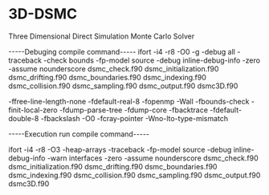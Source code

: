 # 3D-DSMC
Three Dimensional Direct Simulation Monte Carlo Solver

-----Debuging compile command-----
ifort -i4 -r8 -O0 -g -debug all -traceback -check bounds -fp-model source -debug inline-debug-info -zero -assume nounderscore dsmc_check.f90 dsmc_initialization.f90 dsmc_drifting.f90 dsmc_boundaries.f90 dsmc_indexing.f90 dsmc_collision.f90 dsmc_sampling.f90 dsmc_output.f90 dsmc3D.f90

-ffree-line-length-none -fdefault-real-8 -fopenmp -Wall -fbounds-check -finit-local-zero -fdump-parse-tree -fdump-core -fbacktrace -fdefault-double-8 -fbackslash -O0 -fcray-pointer -Wno-lto-type-mismatch



-----Execution run compile command-----

ifort -i4 -r8 -O3 -heap-arrays -traceback -fp-model source -debug inline-debug-info -warn interfaces -zero -assume nounderscore dsmc_check.f90 dsmc_initialization.f90 dsmc_drifting.f90 dsmc_boundaries.f90 dsmc_indexing.f90 dsmc_collision.f90 dsmc_sampling.f90 dsmc_output.f90 dsmc3D.f90
